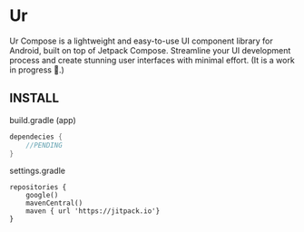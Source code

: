 
# Ur 
Ur Compose is a lightweight and easy-to-use UI component library for Android, built on top of Jetpack Compose. Streamline your UI development process and create stunning user interfaces with minimal effort. (It is a work in progress 🚧.)

## INSTALL
build.gradle (app)
```groovy
dependecies {
    //PENDING
}
```

settings.gradle
```
repositories {
    google()
    mavenCentral()
    maven { url 'https://jitpack.io'}
}
```

